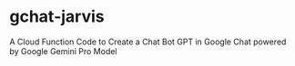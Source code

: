 # gchat-jarvis
A Cloud Function Code to Create a Chat Bot GPT in Google Chat powered by Google Gemini Pro Model
